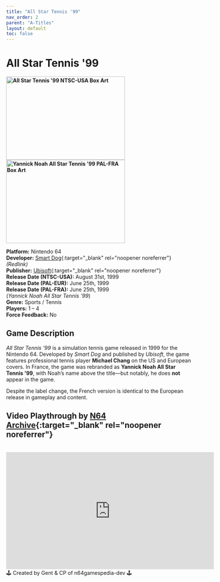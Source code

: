```yaml
---
title: "All Star Tennis '99"
nav_order: 2
parent: "A-Titles"
layout: default
toc: false
---
```


# All Star Tennis '99
<b>
<img src="https://upload.wikimedia.org/wikipedia/en/0/0b/All_Star_Tennis_'99_Coverart.png" alt="All Star Tennis '99 NTSC-USA Box Art" style="object-fit:cover;width:320px;height:224px"/>
<img src="https://www.project64-legacy.com/data/uploads/RDX/Yannick-Noah-All-Star-Tennis-99.jpg" alt="Yannick Noah All Star Tennis '99 PAL-FRA Box Art" style="object-fit:cover;width:320px;height:224px"/>
</b>

**Platform:** Nintendo 64  
**Developer:** [Smart Dog](https://en.wikipedia.org/w/index.php?title=Smart_Dog&action=edit&redlink=1){:target="_blank" rel="noopener noreferrer"} *(Redlink)*  
**Publisher:** [Ubisoft](https://en.wikipedia.org/wiki/Ubisoft){:target="_blank" rel="noopener noreferrer"}  
**Release Date (NTSC-USA):** August 31st, 1999  
**Release Date (PAL-EUR):** June 25th, 1999  
**Release Date (PAL-FRA):** June 25th, 1999  
(*Yannick Noah All Star Tennis '99*)  
**Genre:** Sports / Tennis  
**Players:** 1 – 4  
**Force Feedback:** No

## Game Description
*All Star Tennis '99* is a simulation tennis game released in 1999 for the Nintendo 64. Developed by *Smart Dog* and published by *Ubisoft*, the game features professional tennis player **Michael Chang** on the US and European covers. In France, the game was rebranded as **Yannick Noah All Star Tennis '99**, with Noah’s name above the title—but notably, he does **not** appear in the game.

Despite the label change, the French version is identical to the European release in gameplay and content.

## Video Playthrough by [N64 Archive](https://www.youtube.com/@N64Archive){:target="_blank" rel="noopener noreferrer"}

<br />
<iframe width="560" height="315" src="https://www.youtube.com/embed/UL9s49RSrdo?si=KERMNLvZHs8OC3WH" title="All Star Tennis '99 Playthrough" frameborder="0" allowfullscreen></iframe>

<br />
🕹️ Created by Gent & CP of n64gamespedia-dev 🕹️

<!-- Vault Format: n64gamespedia-dev -->
<!-- Protocol Source: _vault-specs/format-protocol.md -->
